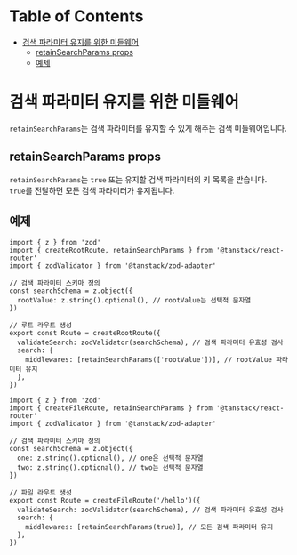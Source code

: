 # Table of Contents

- [검색 파라미터 유지를 위한 미들웨어](#검색-파라미터-유지를-위한-미들웨어)
  - [retainSearchParams props](#retainsearchparams-props)
  - [예제](#예제)

# 검색 파라미터 유지를 위한 미들웨어

`retainSearchParams`는 검색 파라미터를 유지할 수 있게 해주는 검색 미들웨어입니다.


## retainSearchParams props

`retainSearchParams`는 `true` 또는 유지할 검색 파라미터의 키 목록을 받습니다.  
`true`를 전달하면 모든 검색 파라미터가 유지됩니다.


## 예제

```tsx
import { z } from 'zod'
import { createRootRoute, retainSearchParams } from '@tanstack/react-router'
import { zodValidator } from '@tanstack/zod-adapter'

// 검색 파라미터 스키마 정의
const searchSchema = z.object({
  rootValue: z.string().optional(), // rootValue는 선택적 문자열
})

// 루트 라우트 생성
export const Route = createRootRoute({
  validateSearch: zodValidator(searchSchema), // 검색 파라미터 유효성 검사
  search: {
    middlewares: [retainSearchParams(['rootValue'])], // rootValue 파라미터 유지
  },
})
```

```tsx
import { z } from 'zod'
import { createFileRoute, retainSearchParams } from '@tanstack/react-router'
import { zodValidator } from '@tanstack/zod-adapter'

// 검색 파라미터 스키마 정의
const searchSchema = z.object({
  one: z.string().optional(), // one은 선택적 문자열
  two: z.string().optional(), // two는 선택적 문자열
})

// 파일 라우트 생성
export const Route = createFileRoute('/hello')({
  validateSearch: zodValidator(searchSchema), // 검색 파라미터 유효성 검사
  search: {
    middlewares: [retainSearchParams(true)], // 모든 검색 파라미터 유지
  },
})
```


